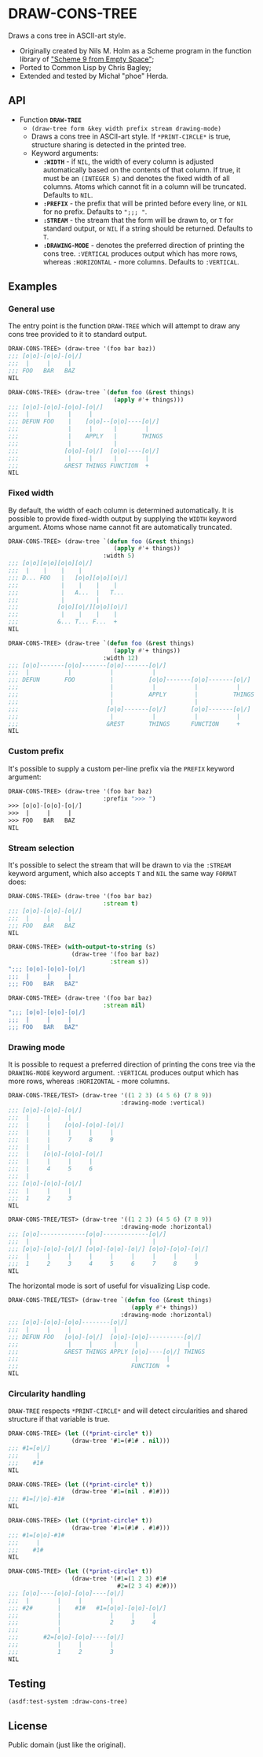 # DRAW-CONS-TREE

Draws a cons tree in ASCII-art style.

* Originally created by Nils M. Holm as a Scheme program in the function library of ["Scheme 9 from Empty Space"](http://www.t3x.org/s9fes/draw-tree.scm.html);
* Ported to Common Lisp by Chris Bagley;
* Extended and tested by Michał "phoe" Herda.

## API

* Function **`DRAW-TREE`**
  * `(draw-tree form &key width prefix stream drawing-mode)`
  * Draws a cons tree in ASCII-art style. If `*PRINT-CIRCLE*` is true, structure sharing is detected in the printed tree.
  * Keyword arguments:
    * **`:WIDTH`** - if `NIL`, the width of every column is adjusted automatically based on the contents of that column. If true, it must be an `(INTEGER 5)` and denotes the fixed width of all columns. Atoms which cannot fit in a column will be truncated. Defaults to `NIL`.
    * **`:PREFIX`** - the prefix that will be printed before every line, or `NIL` for no prefix. Defaults to `";;; "`.
    * **`:STREAM`** - the stream that the form will be drawn to, or `T` for standard output, or `NIL` if a string should be returned. Defaults to `T`.
    * **`:DRAWING-MODE`** - denotes the preferred direction of printing the cons tree. `:VERTICAL` produces output which has more rows, whereas `:HORIZONTAL` - more columns. Defaults to `:VERTICAL`.

## Examples

### General use

The entry point is the function `DRAW-TREE` which will attempt to draw any cons tree provided to it to standard output.

```lisp
DRAW-CONS-TREE> (draw-tree '(foo bar baz))
;;; [o|o]-[o|o]-[o|/]
;;;  |     |     |
;;; FOO   BAR   BAZ
NIL

DRAW-CONS-TREE> (draw-tree `(defun foo (&rest things)
                              (apply #'+ things)))
;;; [o|o]-[o|o]-[o|o]-[o|/]
;;;  |     |     |     |
;;; DEFUN FOO    |    [o|o]--[o|o]----[o|/]
;;;              |     |      |        |
;;;              |    APPLY   |       THINGS
;;;              |            |
;;;             [o|o]-[o|/]  [o|o]----[o|/]
;;;              |     |      |        |
;;;             &REST THINGS FUNCTION  +
NIL
```

### Fixed width

By default, the width of each column is determined automatically. It is possible to provide fixed-width output by supplying the `WIDTH` keyword argument. Atoms whose name cannot fit are automatically truncated.

```lisp
DRAW-CONS-TREE> (draw-tree `(defun foo (&rest things)
                              (apply #'+ things))
                           :width 5)
;;; [o|o][o|o][o|o][o|/]
;;;  |    |    |    |
;;; D... FOO   |   [o|o][o|o][o|/]
;;;            |    |    |    |
;;;            |   A...  |   T...
;;;            |         |
;;;           [o|o][o|/][o|o][o|/]
;;;            |    |    |    |
;;;           &... T... F...  +
NIL

DRAW-CONS-TREE> (draw-tree `(defun foo (&rest things)
                              (apply #'+ things))
                           :width 12)
;;; [o|o]-------[o|o]-------[o|o]-------[o|/]
;;;  |           |           |           |
;;; DEFUN       FOO          |          [o|o]-------[o|o]-------[o|/]
;;;                          |           |           |           |
;;;                          |          APPLY        |          THINGS
;;;                          |                       |
;;;                         [o|o]-------[o|/]       [o|o]-------[o|/]
;;;                          |           |           |           |
;;;                         &REST       THINGS      FUNCTION     +
NIL
```

### Custom prefix

It's possible to supply a custom per-line prefix via the `PREFIX` keyword argument:

```lisp
DRAW-CONS-TREE> (draw-tree '(foo bar baz)
                           :prefix ">>> ")
>>> [o|o]-[o|o]-[o|/]
>>>  |     |     |
>>> FOO   BAR   BAZ
NIL
```

### Stream selection

It's possible to select the stream that will be drawn to via the `:STREAM` keyword argument, which also accepts `T` and `NIL` the same way `FORMAT` does:

```lisp
DRAW-CONS-TREE> (draw-tree '(foo bar baz)
                           :stream t)
;;; [o|o]-[o|o]-[o|/]
;;;  |     |     |
;;; FOO   BAR   BAZ
NIL

DRAW-CONS-TREE> (with-output-to-string (s)
                  (draw-tree '(foo bar baz)
                             :stream s))
";;; [o|o]-[o|o]-[o|/]
;;;  |     |     |
;;; FOO   BAR   BAZ"

DRAW-CONS-TREE> (draw-tree '(foo bar baz)
                           :stream nil)
";;; [o|o]-[o|o]-[o|/]
;;;  |     |     |
;;; FOO   BAR   BAZ"
```

### Drawing mode

It is possible to request a preferred direction of printing the cons tree via the `DRAWING-MODE` keyword argument. `:VERTICAL` produces output which has more rows, whereas `:HORIZONTAL` - more columns.

```lisp
DRAW-CONS-TREE/TEST> (draw-tree '((1 2 3) (4 5 6) (7 8 9)) 
                                :drawing-mode :vertical)
;;; [o|o]-[o|o]-[o|/]
;;;  |     |     |
;;;  |     |    [o|o]-[o|o]-[o|/]
;;;  |     |     |     |     |
;;;  |     |     7     8     9
;;;  |     |
;;;  |    [o|o]-[o|o]-[o|/]
;;;  |     |     |     |
;;;  |     4     5     6
;;;  |
;;; [o|o]-[o|o]-[o|/]
;;;  |     |     |
;;;  1     2     3
NIL

DRAW-CONS-TREE/TEST> (draw-tree '((1 2 3) (4 5 6) (7 8 9)) 
                                :drawing-mode :horizontal)
;;; [o|o]-------------[o|o]-------------[o|/]
;;;  |                 |                 |
;;; [o|o]-[o|o]-[o|/] [o|o]-[o|o]-[o|/] [o|o]-[o|o]-[o|/]
;;;  |     |     |     |     |     |     |     |     |
;;;  1     2     3     4     5     6     7     8     9
NIL
```

The horizontal mode is sort of useful for visualizing Lisp code.

```lisp
DRAW-CONS-TREE/TEST> (draw-tree `(defun foo (&rest things)
                                   (apply #'+ things))
                                :drawing-mode :horizontal)
;;; [o|o]-[o|o]-[o|o]--------[o|/]
;;;  |     |     |            |
;;; DEFUN FOO   [o|o]-[o|/]  [o|o]-[o|o]----------[o|/]
;;;              |     |      |     |              |
;;;             &REST THINGS APPLY [o|o]----[o|/] THINGS
;;;                                 |        |
;;;                                FUNCTION  +
NIL
```

### Circularity handling

`DRAW-TREE` respects `*PRINT-CIRCLE*` and will detect circularities and shared structure if that variable is true.

```lisp
DRAW-CONS-TREE> (let ((*print-circle* t))
                  (draw-tree '#1=(#1# . nil)))
;;; #1=[o|/]
;;;     |
;;;    #1#
NIL

DRAW-CONS-TREE> (let ((*print-circle* t))
                  (draw-tree '#1=(nil . #1#)))
;;; #1=[/|o]-#1#
NIL

DRAW-CONS-TREE> (let ((*print-circle* t))
                  (draw-tree '#1=(#1# . #1#)))
;;; #1=[o|o]-#1#
;;;     |
;;;    #1#
NIL

DRAW-CONS-TREE> (let ((*print-circle* t))
                  (draw-tree '(#1=(1 2 3) #1#
                               #2=(2 3 4) #2#)))
;;; [o|o]----[o|o]-[o|o]----[o|/]
;;;  |        |     |        |
;;; #2#       |    #1#   #1=[o|o]-[o|o]-[o|/]
;;;           |              |     |     |
;;;           |              2     3     4
;;;           |
;;;       #2=[o|o]-[o|o]----[o|/]
;;;           |     |        |
;;;           1     2        3
NIL
```

## Testing

`(asdf:test-system :draw-cons-tree)`

## License

Public domain (just like the original).
